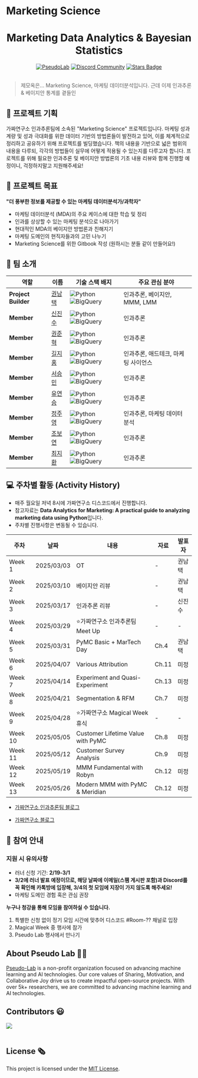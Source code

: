 # Marketing Science

<h1 align="center"> Marketing Data Analytics & Bayesian Statistics </h1>

<div align="center">
<a href="https://pseudo-lab.com"><img src="https://img.shields.io/badge/PseudoLab-S10-3776AB" alt="PseudoLab"/></a>
<a href="https://discord.gg/EPurkHVtp2"><img src="https://img.shields.io/badge/Discord-BF40BF" alt="Discord Community"/></a>
<a href="https://github.com/Pseudo-Lab/10th-template/stargazers"><img src="https://img.shields.io/github/stars/Pseudo-Lab/10th-template" alt="Stars Badge"/></a>
</div>
<br>

> 제모옥은... Marketing Science, 마케팅 데이터분석입니다. 근데 이제 인과추론 & 베이지안 통계를 곁들인 

## 🌟 프로젝트 기획

가짜연구소 인과추론팀에 소속된 "Marketing Science" 프로젝트입니다. 마케팅 성과 계량 및 성과 극대화를 위한 데이터 기반의 방법론들이 발전하고 있어, 이를 체계적으로 정리하고 공유하기 위해 프로젝트를 빌딩했습니다. 책의 내용을 기반으로 넓은 범위의 내용을 다루되, 각각의 방법들이 실무에 어떻게 적용될 수 있는지를 다루고자 합니다. 프로젝트를 위해 필요한 인과추론 및 베이지안 방법론의 기초 내용 리뷰와 함께 진행할 예정이니, 걱정하지말고 지원해주세요!

## 🌟 프로젝트 목표
**"더 풍부한 정보를 제공할 수 있는 마케팅 데이터분석가/과학자"**
- 마케팅 데이터분석 (MDA)의 주요 케이스에 대한 학습 및 정리
- 인과를 상상할 수 있는 마케팅 분석으로 나아가기
- 현대적인 MDA의 베이지안 방법론과 친해지기
- 마케팅 도메인의 현직자들과의 고민 나누기
- Marketing Science를 위한 Gitbook 작성 (원하시는 분들 같이 만들어요!)

## 🧑 팀 소개

| 역할          | 이름 |  기술 스택 배지                                                                 | 주요 관심 분야                          |
|---------------|------|-----------------------------------------------------------------------|----------------------------------------|
| **Project Builder** | [권남택](https://www.linkedin.com/in/namtaek-kwon/) | ![Python](https://img.shields.io/badge/Python-Expert-3776AB) ![BigQuery](https://img.shields.io/badge/BigQuery-4285F4) | 인과추론, 베이지안, MMM, LMM           |
| **Member** | [신진수](https://www.linkedin.com/in/jinsoo-shin-436060162/) | ![Python](https://img.shields.io/badge/Python-Expert-3776AB) ![BigQuery](https://img.shields.io/badge/BigQuery-4285F4) | 인과추론                  |
| **Member** | [권준혁](https://www.linkedin.com/in/namtaek-kwon/) | ![Python](https://img.shields.io/badge/Python-Expert-3776AB) ![BigQuery](https://img.shields.io/badge/BigQuery-4285F4) | 인과추론                  |
| **Member** | [길지홍](https://www.linkedin.com/in/jihonggil/) | ![Python](https://img.shields.io/badge/Python-Expert-3776AB) ![BigQuery](https://img.shields.io/badge/BigQuery-4285F4) | 인과추론, 애드테크, 마케팅 사이언스                  |
| **Member** | [서승민](https://www.linkedin.com/in/namtaek-kwon/) | ![Python](https://img.shields.io/badge/Python-Expert-3776AB) ![BigQuery](https://img.shields.io/badge/BigQuery-4285F4) | 인과추론                  |
| **Member** | [유연승](https://www.linkedin.com/in/namtaek-kwon/) | ![Python](https://img.shields.io/badge/Python-Expert-3776AB) ![BigQuery](https://img.shields.io/badge/BigQuery-4285F4) | 인과추론                  |
| **Member** | [정주영](https://www.linkedin.com/in/hereandynow/) | ![Python](https://img.shields.io/badge/Python-Expert-3776AB) ![BigQuery](https://img.shields.io/badge/BigQuery-4285F4) | 인과추론, 마케팅 데이터 분석                  |
| **Member** | [조보연](https://www.linkedin.com/in/namtaek-kwon/) | ![Python](https://img.shields.io/badge/Python-Expert-3776AB) ![BigQuery](https://img.shields.io/badge/BigQuery-4285F4) | 인과추론                  |
| **Member** | [최지환](https://www.linkedin.com/in/namtaek-kwon/) | ![Python](https://img.shields.io/badge/Python-Expert-3776AB) ![BigQuery](https://img.shields.io/badge/BigQuery-4285F4) | 인과추론                  |





## 💻 주차별 활동 (Activity History)

- 매주 월요일 저녁 8시에 가짜연구소 디스코드에서 진행합니다.
- 참고자료는 **Data Analytics for Marketing: A practical guide to analyzing marketing data using Python**입니다.
- 주차별 진행사항은 변동될 수 있습니다.

| 주차 | 날짜 | 내용 | 자료 | 발표자 | 
| ---- | -------- | -------------------------------------- | ------------ | ----- |
| Week 1 | 2025/03/03 | OT      | - | 권남택  |
| Week 2 | 2025/03/10 | 베이지안 리뷰 | - | 권남택 | 
| Week 3 | 2025/03/17 | 인과추론 리뷰 | - | 신진수 | 
| Week 4 | 2025/03/29 | ⭐가짜연구소 인과추론팀 Meet Up | - | - | 
| Week 5 | 2025/03/31 | PyMC Basic + MarTech Day | Ch.4 | 권남택 | 
| Week 6 | 2025/04/07 | Various Attribution | Ch.11 | 미정 | 
| Week 7 | 2025/04/14 | Experiment and Quasi-Experiment | Ch.13 | 미정 | 
| Week 8 | 2025/04/21 | Segmentation & RFM | Ch.7 | 미정 | 
| Week 9 | 2025/04/28 | ⭐가짜연구소 Magical Week 휴식 | - | - | 
| Week 10 | 2025/05/05 | Customer Lifetime Value with PyMC | Ch.8 | 미정 | 
| Week 11 | 2025/05/12 | Customer Survey Analysis | Ch.9 | 미정 | 
| Week 12 | 2025/05/19 | MMM Fundamental with Robyn | Ch.12 | 미정 | 
| Week 13 | 2025/05/26 | Modern MMM with PyMC & Meridian| Ch.12 | 미정 | 



- [가짜연구소 인과추론팀 블로그](https://causalinferencelab.github.io/)

- [가짜연구소 블로그](https://pseudolab.github.io/)


## 🌱 참여 안내

### 지원 시 유의사항
- 러너 신청 기간: **2/19-3/1**
- **3/2에 러너 발표 예정이므로, 해당 날짜에 이메일(스팸 게시판 포함)과 Discord를 꼭 확인해 카톡방에 입장해, 3/4의 첫 모임에 지장이 가지 않도록 해주세요!**
- 마케팅 도메인 경험 혹은 관심 권장

**누구나 청강을 통해 모임을 참여하실 수 있습니다.**  
1. 특별한 신청 없이 정기 모임 시간에 맞추어 디스코드 #Room-?? 채널로 입장
2. Magical Week 중 행사에 참가
3. Pseudo Lab 행사에서 만나기

## About Pseudo Lab 👋🏼</h2>

[Pseudo-Lab](https://pseudo-lab.com/) is a non-profit organization focused on advancing machine learning and AI technologies. Our core values of Sharing, Motivation, and Collaborative Joy drive us to create impactful open-source projects. With over 5k+ researchers, we are committed to advancing machine learning and AI technologies.

<h2>Contributors 😃</h2>
<a href="https://github.com/Pseudo-Lab/Marketing_Science/graphs/contributors">
  <img src="https://contrib.rocks/image?repo=Pseudo-Lab/Marketing_Science" />
</a>
<br><br>

<h2>License 🗞</h2>

This project is licensed under the [MIT License](https://opensource.org/licenses/MIT).
